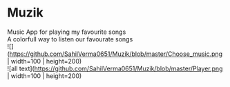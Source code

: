 # Muzik
Music App for playing my favourite songs 
<br/> A colorfull way to listen our favourate songs
<br/> ![](https://github.com/SahilVerma0651/Muzik/blob/master/Choose_music.png | width=100 | height=200)
<br/> ![all text](https://github.com/SahilVerma0651/Muzik/blob/master/Player.png | width=100 | height=200)

